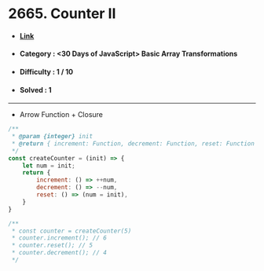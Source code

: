 # 2665. Counter II
* #### [Link](https://leetcode.com/problems/counter-ii/description/?envType=study-plan-v2&envId=30-days-of-javascript)
* #### Category : <30 Days of JavaScript> Basic Array Transformations
* #### Difficulty : 1 / 10  
* #### Solved : 1

<hr />

* Arrow Function + Closure
```js
/**
 * @param {integer} init
 * @return { increment: Function, decrement: Function, reset: Function }
 */
const createCounter = (init) => {
    let num = init;
    return {
        increment: () => ++num, 
        decrement: () => --num, 
        reset: () => (num = init), 
    }
}

/**
 * const counter = createCounter(5)
 * counter.increment(); // 6
 * counter.reset(); // 5
 * counter.decrement(); // 4
 */
```